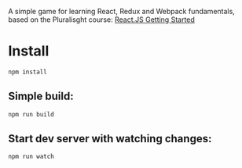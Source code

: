 A simple game for learning React, Redux and Webpack fundamentals, based on the Pluralisght course: [React.JS Getting Started](https://app.pluralsight.com/library/courses/react-js-getting-started)

# Install

```bash
npm install
```

## Simple build:
```bash
npm run build
```

## Start dev server with watching changes:
```bash
npm run watch
```